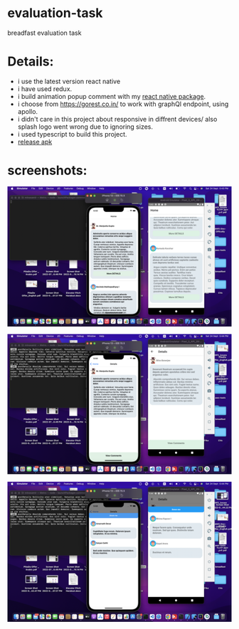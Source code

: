 # evaluation-task
breadfast evaluation task

# Details: 
- i use the latest version react native
- i have used redux.
- i build animation popup comment with my [react native package](https://github.com/MinaSamir11/react-native-swipe-modal-up-down).
- i choose from https://gorest.co.in/ to work with graphQl endpoint, using apollo.
- i didn't care in this project about responsive in diffrent devices/ also splash logo went wrong due to ignoring sizes.
- i used typescript to build this project.
- [release apk](https://github.com/MinaSamir11/evaluation-task/blob/master/android/app/build/outputs/apk/release/app-release.apk)

# screenshots:
[![N|Solid](https://github.com/MinaSamir11/evaluation-task/raw/master/screenshots/1.png)](https://github.com/MinaSamir11/evaluation-task/raw/master/screenshots/1.png)

[![N|Solid](https://github.com/MinaSamir11/evaluation-task/raw/master/screenshots/2.png)](https://github.com/MinaSamir11/evaluation-task/raw/master/screenshots/2.png)


[![N|Solid](https://github.com/MinaSamir11/evaluation-task/raw/master/screenshots/3.png)](https://github.com/MinaSamir11/evaluation-task/raw/master/screenshots/3.png)

